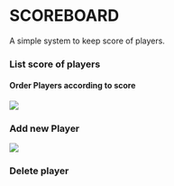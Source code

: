 # SCOREBOARD

A simple system to keep score of players.

### List score of players
#### Order Players according to score

<img src="https://user-images.githubusercontent.com/46348451/70391970-63bfb480-19e3-11ea-8045-c617ef37be38.PNG">

### Add new Player

<img src="https://user-images.githubusercontent.com/46348451/70392176-bd28e300-19e5-11ea-87a6-b96af1f10647.PNG">

### Delete player


